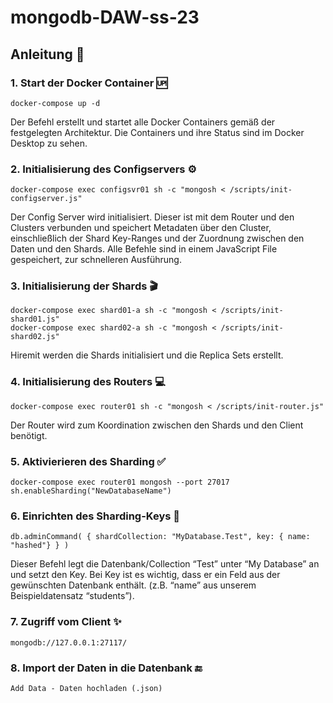 # mongodb-DAW-ss-23

## Anleitung 📗
### 1. Start der Docker Container 🆙 <br/>

```docker-compose up -d```

Der Befehl erstellt und startet alle Docker Containers gemäß der festgelegten Architektur. Die Containers und ihre Status sind im Docker Desktop zu sehen.

### 2. Initialisierung des Configservers ⚙️ <br/>

```docker-compose exec configsvr01 sh -c "mongosh < /scripts/init-configserver.js"```

Der Config Server wird initialisiert. Dieser ist mit dem Router und den Clusters verbunden und speichert Metadaten über den Cluster, einschließlich der Shard Key-Ranges und der Zuordnung zwischen den Daten und den Shards.
Alle Befehle sind in einem JavaScript File gespeichert, zur schnelleren Ausführung.

### 3. Initialisierung der Shards 🎬 <br/>

```docker-compose exec shard01-a sh -c "mongosh < /scripts/init-shard01.js"``` <br/>
```docker-compose exec shard02-a sh -c "mongosh < /scripts/init-shard02.js"```

Hiremit werden die Shards initialisiert und die Replica Sets erstellt. 

### 4. Initialisierung des Routers 💻<br/>

```docker-compose exec router01 sh -c "mongosh < /scripts/init-router.js"```

Der Router wird zum Koordination zwischen den Shards und den Client benötigt.

### 5. Aktivierieren des Sharding ✅ <br/>

```docker-compose exec router01 mongosh --port 27017``` <br/>
```sh.enableSharding("NewDatabaseName")```

### 6. Einrichten des Sharding-Keys 🔑 <br/>

```db.adminCommand( { shardCollection: "MyDatabase.Test", key: { name: "hashed"} } )```

Dieser Befehl legt die Datenbank/Collection “Test” unter “My Database” an und setzt den Key. Bei Key ist es wichtig, dass er ein Feld aus der gewünschten Datenbank enthält. (z.B. “name” aus unserem Beispieldatensatz “students”).

### 7. Zugriff vom Client ✨ <br/>

```mongodb://127.0.0.1:27117/```

### 8. Import der Daten in die Datenbank 🔚 <br/>

```Add Data - Daten hochladen (.json)```
